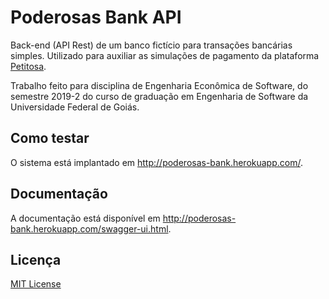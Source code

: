# Poderosas Bank API
Back-end (API Rest) de um banco fictício para transações bancárias simples. Utilizado para auxiliar as simulações de pagamento da plataforma [Petitosa](https://github.com/team-crossover/petitosa).

Trabalho feito para disciplina de Engenharia Econômica de Software, do semestre 2019-2 do curso de graduação em Engenharia de Software da Universidade Federal de Goiás.

## Como testar
O sistema está implantado em http://poderosas-bank.herokuapp.com/.

## Documentação
A documentação está disponível em http://poderosas-bank.herokuapp.com/swagger-ui.html.

## Licença
[MIT License](LICENSE)
